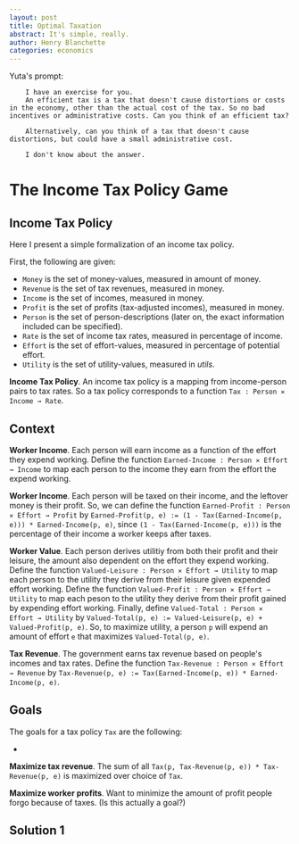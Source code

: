```yaml
---
layout: post
title: Optimal Taxation
abstract: It's simple, really.
author: Henry Blanchette
categories: economics
---
```


Yuta's prompt:

```
    I have an exercise for you.
    An efficient tax is a tax that doesn't cause distortions or costs in the economy, other than the actual cost of the tax. So no bad incentives or administrative costs. Can you think of an efficient tax?

    Alternatively, can you think of a tax that doesn't cause distortions, but could have a small administrative cost.

    I don't know about the answer.
```

# The Income Tax Policy Game

## Income Tax Policy

Here I present a simple formalization of an income tax policy.

First, the following are given:
- `Money` is the set of money-values, measured in amount of money.
- `Revenue` is the set of tax revenues, measured in money.
- `Income` is the set of incomes, measured in money.
- `Profit` is the set of profits (tax-adjusted incomes), measured in money.
- `Person` is the set of person-descriptions (later on, the exact information included can be specified).
- `Rate` is the set of income tax rates, measured in percentage of income.
- `Effort` is the set of effort-values, measured in percentage of potential effort.
- `Utility` is the set of utility-values, measured in _utils_.

**Income Tax Policy**.
An income tax policy is a mapping from income-person pairs to tax rates.
So a tax policy corresponds to a function `Tax : Person ✕ Income → Rate`.

## Context

<!-- Relevant to judging income tax policies, the following are given: -->

**Worker Income**.
Each person will earn income as a function of the effort they expend working.
Define the function `Earned-Income : Person ✕ Effort → Income` to map each person to the income they earn from the effort the expend working.

**Worker Income**.
Each person will be taxed on their income, and the leftover money is their profit.
So, we can define the function `Earned-Profit : Person ✕ Effort → Profit` by `Earned-Profit(p, e) := (1 - Tax(Earned-Income(p, e))) * Earned-Income(p, e)`,
since `(1 - Tax(Earned-Income(p, e)))` is the percentage of their income a worker keeps after taxes.

**Worker Value**.
Each person derives utilitiy from both their profit and their leisure, the amount also dependent on the effort they expend working.
Define the function `Valued-Leisure : Person ✕ Effort → Utility` to map each person to the utility they derive from their leisure given expended effort working.
Define the function `Valued-Profit : Person ✕ Effort → Utility` to map each peson to the utility they derive from their profit gained by expending effort working.
Finally, define `Valued-Total : Person ✕ Effort → Utility` by `Valued-Total(p, e) := Valued-Leisure(p, e) + Valued-Profit(p, e)`.
So, to maximize utility, a person `p` will expend an amount of effort `e` that maximizes `Valued-Total(p, e)`.

**Tax Revenue**.
The government earns tax revenue based on people's incomes and tax rates.
Define the function `Tax-Revenue : Person ✕ Effort → Revenue` by
`Tax-Revenue(p, e) := Tax(Earned-Income(p, e)) * Earned-Income(p, e)`.

## Goals

The goals for a tax policy `Tax` are the following:

-
**Maximize tax revenue**.
The sum of all `Tax(p, Tax-Revenue(p, e)) * Tax-Revenue(p, e)` is maximized over choice of `Tax`.

**Maximize worker profits**.
Want to minimize the amount of profit people forgo because of taxes.
(Is this actually a goal?)

## Solution 1
